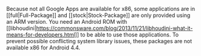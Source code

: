 Because not all Google Apps are available for x86, some applications are in [[full|Full-Package]] and [[stock|Stock-Package]] are only provided using an ARM version.
You need an Android ROM with [[libhoudini|https://commonsware.com/blog/2013/11/21/libhoudini-what-it-means-for-developers.html]] to be able to use those applications.
To prevent possible conflicting system library issues, these packages are not available x86 for Android 4.4.